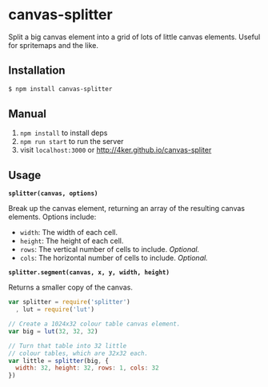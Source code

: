 # canvas-splitter #

Split a big canvas element into a grid of lots of little canvas elements.
Useful for spritemaps and the like.

## Installation ##

``` bash
$ npm install canvas-splitter
```

## Manual

1.  `npm install` to install deps
2.  `npm run start` to run the server
3.  visit `localhost:3000` or <http://4ker.github.io/canvas-spliter>

## Usage ##

**`splitter(canvas, options)`**

Break up the canvas element, returning an array of the resulting canvas
elements. Options include:

* `width`: The width of each cell.
* `height`: The height of each cell.
* `rows`: The vertical number of cells to include. *Optional.*
* `cols`: The horizontal number of cells to include. *Optional.*

**`splitter.segment(canvas, x, y, width, height)`**

Returns a smaller copy of the canvas.

``` javascript
var splitter = require('splitter')
  , lut = require('lut')

// Create a 1024x32 colour table canvas element.
var big = lut(32, 32, 32)

// Turn that table into 32 little
// colour tables, which are 32x32 each.
var little = splitter(big, {
  width: 32, height: 32, rows: 1, cols: 32
})
```
